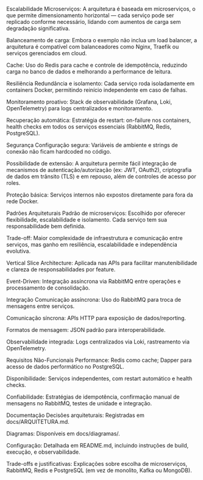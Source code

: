 Escalabilidade
Microserviços: A arquitetura é baseada em microserviços, o que permite dimensionamento horizontal — cada serviço pode ser replicado conforme necessário, lidando com aumentos de carga sem degradação significativa.

Balanceamento de carga: Embora o exemplo não inclua um load balancer, a arquitetura é compatível com balanceadores como Nginx, Traefik ou serviços gerenciados em cloud.

Cache: Uso do Redis para cache e controle de idempotência, reduzindo carga no banco de dados e melhorando a performance de leitura.

Resiliência
Redundância e isolamento: Cada serviço roda isoladamente em containers Docker, permitindo reinício independente em caso de falhas.

Monitoramento proativo: Stack de observabilidade (Grafana, Loki, OpenTelemetry) para logs centralizados e monitoramento.

Recuperação automática: Estratégia de restart: on-failure nos containers, health checks em todos os serviços essenciais (RabbitMQ, Redis, PostgreSQL).

Segurança
Configuração segura: Variáveis de ambiente e strings de conexão não ficam hardcoded no código.

Possibilidade de extensão: A arquitetura permite fácil integração de mecanismos de autenticação/autorização (ex: JWT, OAuth2), criptografia de dados em trânsito (TLS) e em repouso, além de controles de acesso por roles.

Proteção básica: Serviços internos não expostos diretamente para fora da rede Docker.

Padrões Arquiteturais
Padrão de microserviços: Escolhido por oferecer flexibilidade, escalabilidade e isolamento. Cada serviço tem sua responsabilidade bem definida.

Trade-off: Maior complexidade de infraestrutura e comunicação entre serviços, mas ganho em resiliência, escalabilidade e independência evolutiva.

Vertical Slice Architecture: Aplicada nas APIs para facilitar manutenibilidade e clareza de responsabilidades por feature.

Event-Driven: Integração assíncrona via RabbitMQ entre operações e processamento de consolidação.

Integração
Comunicação assíncrona: Uso do RabbitMQ para troca de mensagens entre serviços.

Comunicação síncrona: APIs HTTP para exposição de dados/reporting.

Formatos de mensagem: JSON padrão para interoperabilidade.

Observabilidade integrada: Logs centralizados via Loki, rastreamento via OpenTelemetry.

Requisitos Não-Funcionais
Performance: Redis como cache; Dapper para acesso de dados performático no PostgreSQL.

Disponibilidade: Serviços independentes, com restart automático e health checks.

Confiabilidade: Estratégias de idempotência, confirmação manual de mensagens no RabbitMQ, testes de unidade e integração.

Documentação
Decisões arquiteturais: Registradas em docs/ARQUITETURA.md.

Diagramas: Disponíveis em docs/diagramas/.

Configuração: Detalhada em README.md, incluindo instruções de build, execução, e observabilidade.

Trade-offs e justificativas: Explicações sobre escolha de microserviços, RabbitMQ, Redis e PostgreSQL (em vez de monolito, Kafka ou MongoDB).